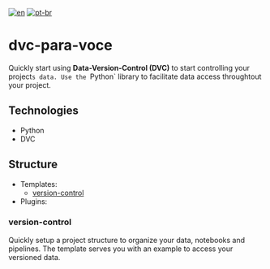 
[![en](https://img.shields.io/badge/lang-en-red.svg)](https://github.com/gabrielkotaniZUP/kafka-with-python/blob/main/README.md)
[![pt-br](https://img.shields.io/badge/lang-pt--br-green.svg)](https://github.com/gabrielkotaniZUP/kafka-with-python/blob/main/README.pt-br.md)

# dvc-para-voce

Quickly start using **Data-Version-Control (DVC)** to start controlling your project`s data.
Use the `Python` library to facilitate data access throughtout your project.

## Technologies
+ Python
+ DVC

## Structure
+ Templates:
    + [version-control](###version-control)
+ Plugins:


### version-control
Quickly setup a project structure to organize your data, notebooks and pipelines. The template serves you with an example to access your versioned data.